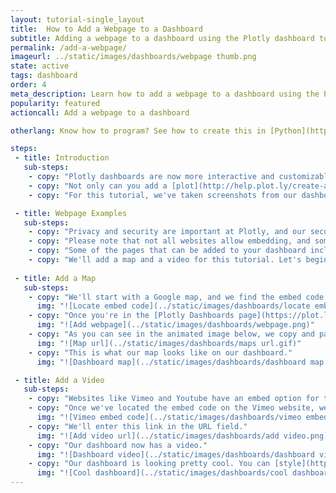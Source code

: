 ```yaml
---
layout: tutorial-single_layout
title:  How to Add a Webpage to a Dashboard
subtitle: Adding a webpage to a dashboard using the Plotly dashboard tool
permalink: /add-a-webpage/
imageurl: ../static/images/dashboards/webpage thumb.png
state: active
tags: dashboard
order: 4
meta_description: Learn how to add a webpage to a dashboard using the Plotly dashboard tool.
popularity: featured
actioncall: Add a webpage to a dashboard

otherlang: Know how to program? See how to create this in [Python](https://plot.ly/python/dashboard/) or [R](https://plot.ly/r/dashboard/).

steps:
 - title: Introduction
   sub-steps:
    - copy: "Plotly dashboards are now more interactive and customizable than ever."
    - copy: "Not only can you add a [plot](http://help.plot.ly/create-a-dashboard/#step-3-add-a-plot), and [text] (http://help.plot.ly/create-a-dashboard/#step-7-add-text) to your dashboard, you can add a webpage too."
    - copy: "For this tutorial, we've taken screenshots from our dashboard which can be found [here](https://plot.ly/~plotly2_demo/237/untitled-dashboard/)."

 - title: Webpage Examples
   sub-steps:  
    - copy: "Privacy and security are important at Plotly, and our security measures may only allow certain webpages to work on the dashboards."
    - copy: "Please note that not all websites allow embedding, and some webpages may be blocked for security reasons. That being said, you can still add cool pages to the dashboard, you just need to try and see if they'll work. We'll show you a few example below."
    - copy: "Some of the pages that can be added to your dashboard include videos, maps, feeds, and content from your personal or business website."
    - copy: "We'll add a map and a video for this tutorial. Let's begin!"
    
 - title: Add a Map
   sub-steps:
    - copy: "We'll start with a Google map, and we find the embed code by clicking on the menu tab on the left-hand side of the Google Maps page."
      img: "![Locate embed code](../static/images/dashboards/locate embed.gif)"  
    - copy: "Once you're in the [Plotly Dashboards page](https://plot.ly/dashboard/create), click on the 'Webpage' button at the bottom left-hand side."
      img: "![Add webpage](../static/images/dashboards/webpage.png)"
    - copy: "As you can see in the animated image below, we copy and paste the Google link into the URL field, but use only the URL part of the embed code. Click 'Save'."
      img: "![Map url](../static/images/dashboards/maps url.gif)"
    - copy: "This is what our map looks like on our dashboard."
      img: "![Dashboard map](../static/images/dashboards/dashboard map .png)"

 - title: Add a Video
   sub-steps:      
    - copy: "Websites like Vimeo and Youtube have an embed option for their videos. While you *can* add a Vimeo video to our dashboard, videos from Youtube don't work at the moment."
    - copy: "Once we've located the embed code on the Vimeo website, we'll add the actual URL of the video instead of the entire snippet."
      img: "![Vimeo embed code](../static/images/dashboards/vimeo embed code.png)"
    - copy: "We'll enter this link in the URL field."
      img: "![Add video url](../static/images/dashboards/add video.png)"
    - copy: "Our dashboard now has a video."         
      img: "![Dashboard video](../static/images/dashboards/dashboard video.png)"
    - copy: "Our dashboard is looking pretty cool. You can [style](http://help.plot.ly/create-a-dashboard/#step-6-style-your-dashboard) your dashboard and [resize and rearrange](http://help.plot.ly/create-a-dashboard/#step-5-size-and-arrange-the-plots) the items once again before you [save](http://help.plot.ly/create-a-dashboard/#step-9-save-and-share-a-dashboard)."         
      img: "![Cool dashboard](../static/images/dashboards/cool dashboard.gif)"    
---
```

